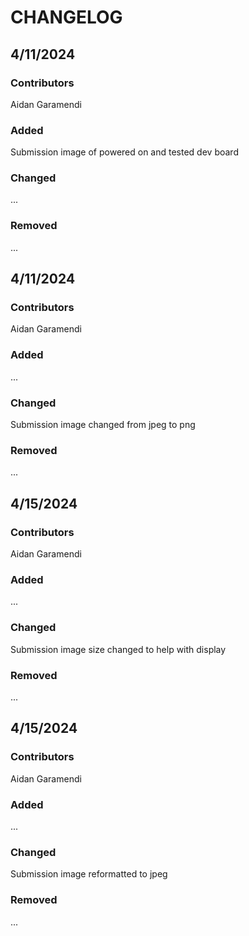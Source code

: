 # CHANGELOG

## 4/11/2024
### Contributors
Aidan Garamendi

### Added
Submission image of powered on and tested dev board

### Changed
...

### Removed
...

## 4/11/2024
### Contributors
Aidan Garamendi

### Added
...

### Changed
Submission image changed from jpeg to png

### Removed
...

## 4/15/2024
### Contributors
Aidan Garamendi

### Added
...

### Changed
Submission image size changed to help with display

### Removed
...

## 4/15/2024
### Contributors
Aidan Garamendi

### Added
...

### Changed
Submission image reformatted to jpeg

### Removed
...